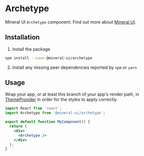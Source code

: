 # Archetype

Mineral UI `Archetype` component. Find out more about [Mineral UI](https://github.com/mineral-ui/mineral-ui).


## Installation

1. Install the package

```sh
npm install --save @mineral-ui/archetype
```

2. Install any missing peer dependencies reported by `npm` or `yarn`

## Usage

Wrap your app, or at least this branch of your app's render path, in [ThemeProvider](../../docs/styling.md#themeprovider-theme) in order for the styles to apply correctly.


```jsx
import React from 'react';
import Archetype from '@mineral-ui/archetype';

export default function MyComponent() {
  return (
    <div>
      <Archetype />
    </div>
  );
}
```
